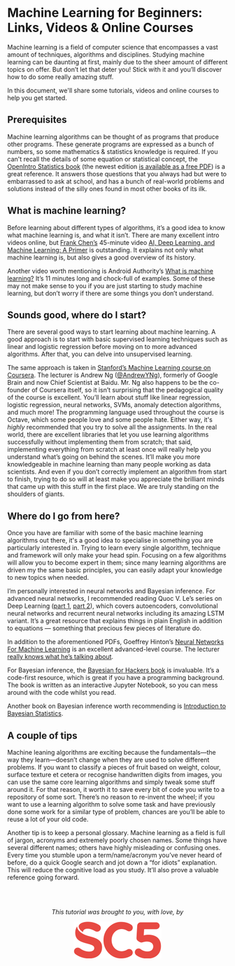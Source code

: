 # Machine Learning for Beginners: Links, Videos & Online Courses

Machine learning is a field of computer science that encompasses a vast amount of techniques, algorithms and disciplines. Studying machine learning can be daunting at first, mainly due to the sheer amount of different topics on offer. But don’t let that deter you! Stick with it and you’ll discover how to do some really amazing stuff.

In this document, we'll share some tutorials, videos and online courses to help you get started.

## Prerequisites

Machine learning algorithms can be thought of as programs that produce other programs. These generate programs are expressed as a bunch of numbers, so some mathematics & statistics knowledge is required. If you can't recall the details of some equation or statistical concept, the [OpenIntro Statistics book](http://www.openintro.org/stat/textbook.php) (the newest edition [is available as a free PDF](http://drive.google.com/file/d/0B-DHaDEbiOGkc1RycUtIcUtIelE/view?pref=2&pli=1)) is a great reference. It answers those questions that you always had but were to embarrassed to ask at school, and has a bunch of real-world problems and solutions instead of the silly ones found in most other books of its ilk.

## What is machine learning?

Before learning about different types of algorithms, it’s a good idea to know what machine learning is, and what it isn’t. There are many excellent intro videos online, but [Frank Chen’s](http://twitter.com/withfries2) 45-minute video [AI, Deep Learning, and Machine Learning: A Primer](http://vimeo.com/170189199) is outstanding. It explains not only what machine learning is, but also gives a good overview of its history.

Another video worth mentioning is Android Authority’s [What is machine learning?](http://www.youtube.com/watch?v=WXHM_i-fgGo) It’s 11 minutes long and chock-full of examples. Some of these may not make sense to you if you are just starting to study machine learning, but don’t worry if there are some things you don’t understand.

## Sounds good, where do I start?

There are several good ways to start learning about machine learning. A good approach is to start with basic supervised learning techniques such as linear and logistic regression before moving on to more advanced algorithms. After that, you can delve into unsupervised learning.

The same approach is taken in [Stanford’s Machine Learning course on Coursera](http://www.coursera.org/learn/machine-learning). The lecturer is Andrew Ng ([@AndrewYNg](http://twitter.com/andrewyng)), formerly of Google Brain and now Chief Scientist at Baidu. Mr. Ng also happens to be the co-founder of Coursera itself, so it isn’t surprising that the pedagogical quality of the course is excellent. You’ll learn about stuff like linear regression, logistic regression, neural networks, SVMs, anomaly detection algorithms, and much more! The programming language used throughout the course is Octave, which some people love and some people hate. Either way, it's _highly_ recommended that you try to solve all the assignments. In the real world, there are excellent libraries that let you use learning algorithms successfully without implementing them from scratch; that said, implementing everything from scratch at least once will really help you understand what’s going on behind the scenes. It’ll make you more knowledgeable in machine learning than many people working as data scientists. And even if you don’t correctly implement an algorithm from start to finish, trying to do so will at least make you appreciate the brilliant minds that came up with this stuff in the first place. We are truly standing on the shoulders of giants.

## Where do I go from here?

Once you have are familiar with some of the basic machine learning algorithms out there, it's a good idea to specialise in something you are particularly interested in. Trying to learn every single algorithm, technique and framework will only make your head spin. Focusing on a few algorithms will allow you to become expert in them; since many learning algorithms are driven my the same basic principles, you can easily adapt your knowledge to new topics when needed.

I’m personally interested in neural networks and Bayesian inference. For advanced neural networks, I recommended reading Quoc V. Le’s series on Deep Learning ([part 1](http://cs.stanford.edu/~quocle/tutorial1.pdf), [part 2](http://cs.stanford.edu/~quocle/tutorial2.pdf)), which covers autoencoders, convolutional neural networks and recurrent neural networks including its amazing LSTM variant. It’s a great resource that explains things in plain English in addition to equations — something that precious few pieces of literature do.

In addition to the aforementioned PDFs, Goeffrey Hinton’s [Neural Networks For Machine Learning](http://www.coursera.org/learn/neural-networks) is an excellent advanced-level course. The lecturer [really knows what he’s talking about](http://en.wikipedia.org/wiki/Geoffrey_Hinton).

For Bayesian inference, the [Bayesian for Hackers book](http://github.com/CamDavidsonPilon/Probabilistic-Programming-and-Bayesian-Methods-for-Hackers) is invaluable. It’s a code-first resource, which is great if you have a programming background. The book is written as an interactive Jupyter Notebook, so you can mess around with the code whilst you read.

Another book on Bayesian inference worth recommending is [Introduction to Bayesian Statistics](http://www.amazon.com/Introduction-Bayesian-Statistics-William-Bolstad/dp/0470141158).

## A couple of tips

Machine leaning algorithms are exciting because the fundamentals—the way they learn—doesn’t change when they are used to solve different problems. If you want to classify a pieces of fruit based on weight, colour, surface texture et cetera or recognise handwritten digits from images, you can use the same core learning algorithms and simply tweak some stuff around it. For that reason, it worth it to save every bit of code you write to a repository of some sort. There’s no reason to re-invent the wheel; if you want to use a learning algorithm to solve some task and have previously done some work for a similar type of problem, chances are you’ll be able to reuse a lot of your old code.

Another tip is to keep a personal glossary. Machine learning as a field is full of jargon, acronyms and extremely poorly chosen names. Some things have several different names; others have highly misleading or confusing ones. Every time you stumble upon a term/name/acronym you’ve never heard of before, do a quick Google search and jot down a “for idiots” explanation. This will reduce the cognitive load as you study. It’ll also prove a valuable reference going forward.

<br />
<br />
<p align="center"><em>This tutorial was brought to you, with love, by</em></p>
<p align="center"><a href="https://sc5.io"><img src="https://github.com/SC5/sc5-machine-learning/blob/master/images/sc5logo-small.png" /></a></p>
